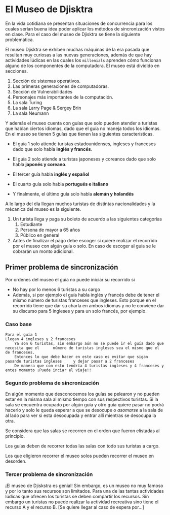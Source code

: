 # El Museo de Djisktra
En la vida cotidiana se presentan situaciones de concurrencia para los cuales serían buena idea poder aplicar los métodos de sincronización vistos en clase. Para el caso del museo de Djisktra se tiene la siguiente problemática.

El museo Djisktra se exhiben muchas máquinas de la era pasada que resultan muy curiosas a las nuevas generaciones, además de que hay actividades lúdicas en las cuales los `millenials` aprenden cómo funcionan alguno de los componentes de la computadora.
El museo está dividido en secciones.

1.  Sección de sistemas operativos.
2.  Las primeras generaciones de computadoras.
3.  Sección de Vulnerabilidades
4.  Personajes más importantes de la computación.
5.  La sala Turing
6.  La sala Larry Page & Sergey Brin
7.  La sala  Neumann 

Y además el museo cuenta con guías que solo pueden atender a turistas que hablan ciertos idiomas, dado que el guía no maneja todos los idiomas. En el museo se tienen 5 guías que tienen las siguientes características.

* El guía 1 solo atiende turistas estadounidenses, ingleses y franceses dado que solo habla **inglés y francés**.
* El guía 2 solo atiende a turistas japoneses y coreanos dado que solo habla **japonés y coreano**.

* El tercer guía habla **inglés y español**
* El cuarto guía solo habla **portugués e italiano**
* Y finalmente, el último guía solo habla **alemán y holandés**

A lo largo del día llegan muchos turistas de distintas nacionalidades y la mécanica del museo es la siguiente.

1. Un turista llega y paga su boleto de acuerdo a las siguientes categorías
   1. Estudiante
   2. Persona de mayor a 65 años
   3. Público en general
2. Antes de finalizar el pago debe escoger si quiere realizar el recorrido por el museo con algún guía o solo. En caso de escoger al guía se le cobrarán un monto adicional.

## Primer problema de sincronización

Por ordenes del museo el guía no puede iniciar su recorrido si

* No hay por lo menos 6 turistas a su cargo
* Además, si por ejemplo el guía habla inglés y francés debe de tener el mismo número de turistas franceses que ingleses. Esto porque en el recorrido tiene que dar su charla en ambos idiomas y no le conviene dar su discurso para 5 ingleses y para un solo francés, por ejemplo.

### Caso base

```shell
Para el guía 1
Llegan 4 ingleses y 2 franceses
	Ya son 6 turistas, sin embargo aún no se puede ir el guía dado que necesita que el 		número de turistas ingleses sea el mismo que el de franceses.
	Entonces lo que debe hacer en este caso es evitar que sigan pasando turistas ingleses 	  y dejar pasar a 2 franceses 
	De manera que con esto tendría 4 turistas ingleses y 4 franceses y entes momento ¡Puede inciar el viaje!!
```

### Segundo problema de sincronización

En algún momento que desconocemos los guías se pelearon y no pueden estar en la misma sala al mismo tiempo con sus respectivos turistas. Si la sala se encuentra ocupado por algún guía y otro guía quiere pasar  no podrá hacerlo y solo le queda esperar a que se desocupe o *asomarse* a la sala de al lado para ver si esta desocupada y entrar allí mientras se desocupa la otra. 

Se considera que las salas se recorren en el orden que fueron elistadas al principio.

Los guías deben de recorrer todas las salas con todo sus turistas a cargo.

Los que eligieron recorrer el museo solos pueden recorrer el museo en desorden.

### Tercer problema de sincronización

¡El museo de Djiskstra es genial! Sin embargo, es un museo no muy famoso y por lo tanto sus recursos son limitados. Para una de las tantas actividades lúdicas que ofrecen los turistas se deben compartir los recursos. Sin embargo un turistas no puede realizar la actividad recreativa sino tiene el recurso A y el recurso B. [Se quiere llegar al caso de espera por...]

